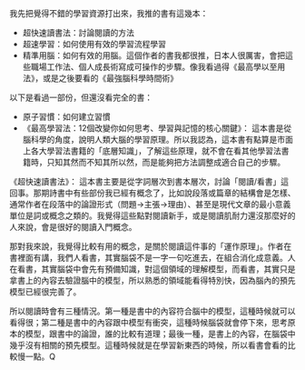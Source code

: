 我先把覺得不錯的學習資源打出來，我推的書有這幾本：
* 超快速讀書法：討論閱讀的方法
* 超速學習：如何使用有效的學習流程學習
* 精準用腦：如何有效的用腦。這個作者的書我都很推，日本人很厲害，會把這些職場工作法、個人成長術寫成可操作的步驟。像我看過得《最高學以至用法》，或是之後要看的《最強腦科學時間術》

以下是看過一部份，但還沒看完全的書：
* 原子習慣：如何建立習慣
* 《最高學習法：12個改變你如何思考、學習與記憶的核心關鍵》：
這本書是從腦科學的角度，說明人類大腦的學習原理。所以我認為，這本書有點算是市面上各大學習法書籍的「底層知識」，了解這些原理，就不會在看其他學習法書籍時，只知其然而不知其所以然，而是能夠把方法調整成適合自己的步驟。


《超快速讀書法》：
這本書主要是從字詞層次到書本層次，討論「閱讀/看書」這回事。那期詩書中有些部份我已經有概念了，比如說段落或篇章的結構會是怎樣、通常作者在段落中的論證形式（問題→主張→理由）、甚至是現代文章的最小意義單位是詞或概念之類的。我覺得這些點對閱讀新手，或是閱讀肌耐力還沒那麼好的人來說，會是很好的閱讀入門概念。

那對我來說，我覺得比較有用的概念，是關於閱讀這件事的「運作原理」。作者在書裡面有講，我們人看書，其實腦袋不是一字一句吃進去，在組合消化成意義。人在看書，其實腦袋中會先有預備知識，對這個領域的理解模型，而看書，其實只是拿書上的內容去驗證腦中的模型，所以熟悉的領域能看得特別快，因為腦內的預先模型已經很完善了。

所以閱讀時會有三種情況。第一種是書中的內容符合腦中的模型，這種時候就可以看得很；第二種是書中的內容跟中模型有衝突，這種時候腦袋就會停下來，思考原本的模型，跟書中的論證，誰的比較有道理；最後一種，是書上的內容，在腦袋中幾乎沒有相關的預先模型。這種時候就是在學習新東西的時候，所以看書會看的比較慢一點。Q